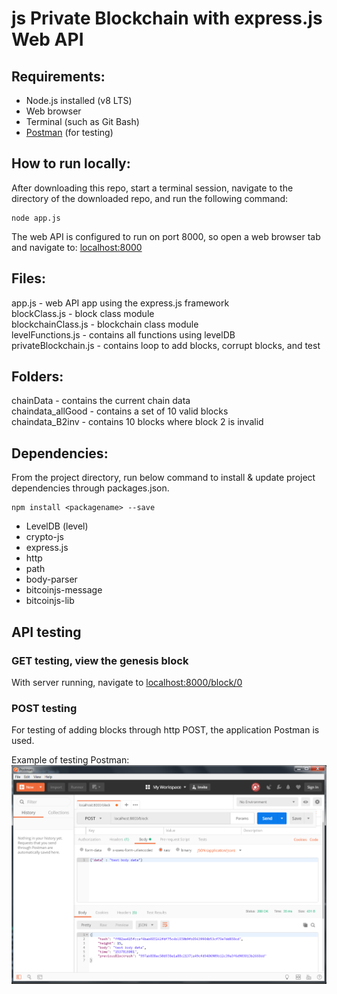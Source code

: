 # js Private Blockchain with express.js Web API

## Requirements:

* Node.js installed (v8 LTS)
* Web browser
* Terminal (such as Git Bash)
* [Postman](https://www.getpostman.com/) (for testing)

## How to run locally:

After downloading this repo, start a terminal session, navigate to the directory of the downloaded repo, and run the following command:

```
node app.js
```

The web API is configured to run on port 8000, so open a web browser tab and navigate to: [localhost:8000](http://localhost:8000)


## Files:

app.js - web API app using the express.js framework <br>
blockClass.js - block class module<br>
blockchainClass.js - blockchain class module<br>
levelFunctions.js - contains all functions using levelDB <br>
privateBlockchain.js - contains loop to add blocks, corrupt blocks, and test <br>

## Folders:

chainData - contains the current chain data <br> 
chaindata_allGood - contains a set of 10 valid blocks <br>
chaindata_B2inv - contains 10 blocks where block 2 is invalid <br>

## Dependencies:

From the project directory, run below command to install & update project dependencies through packages.json.
```
npm install <packagename> --save
```

* LevelDB (level)
* crypto-js
* express.js
* http
* path
* body-parser
* bitcoinjs-message
* bitcoinjs-lib

## API testing

### GET testing, view the genesis block
With server running, navigate to [localhost:8000/block/0](http://localhost:8000/block/0)

### POST testing

For testing of adding blocks through http POST, the application Postman is used.  

Example of testing Postman:
![alt text][logo]

[logo]: https://github.com/mpUrban/privateBlockchainWithWebAPI/blob/master/postman_POSTtest1.PNG "Postman test example"